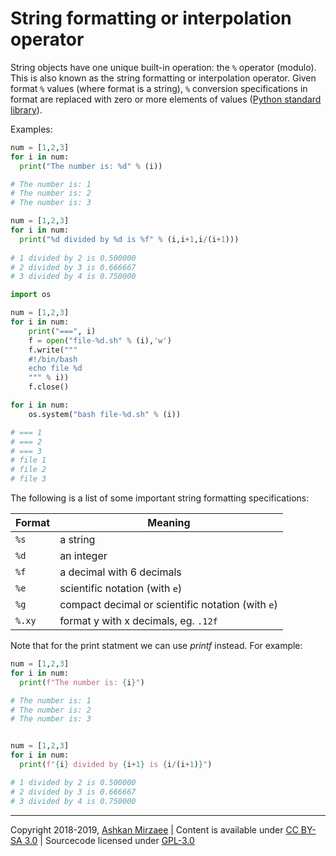 # String formatting or interpolation operator

String objects have one unique built-in operation: the `%` operator (modulo). This is also known as the string formatting or interpolation operator. Given format `%` values (where format is a string), `%` conversion specifications in format are replaced with zero or more elements of values ([Python standard library](https://docs.python.org/3/library/stdtypes.html?highlight=string%20interpolation#printf-style-string-formatting)). 

Examples:

```python
num = [1,2,3]
for i in num:
  print("The number is: %d" % (i))

# The number is: 1
# The number is: 2
# The number is: 3
```

```python
num = [1,2,3]
for i in num:
  print("%d divided by %d is %f" % (i,i+1,i/(i+1)))
  
# 1 divided by 2 is 0.500000
# 2 divided by 3 is 0.666667
# 3 divided by 4 is 0.750000
```

```python
import os

num = [1,2,3]
for i in num:
    print("===", i)
    f = open("file-%d.sh" % (i),'w')
    f.write("""                                                                                       
    #!/bin/bash                                                                                       
    echo file %d                                                                                   
    """ % i))
    f.close()

for i in num:
    os.system("bash file-%d.sh" % (i))

# === 1
# === 2
# === 3
# file 1
# file 2
# file 3
```

The following is a list of some important string formatting specifications:

|Format|Meaning|
|---|---|
|`%s`|a string|
|`%d`|an integer|
|`%f`|a decimal with 6 decimals|
|`%e`|scientific notation (with `e`)|
|`%g`|compact decimal or scientific notation (with `e`)|
|`%.xy`|format y with x decimals, eg. `.12f`|


Note that for the print statment we can use *printf* instead. For example:

```python
num = [1,2,3]
for i in num:
  print(f"The number is: {i}")

# The number is: 1
# The number is: 2
# The number is: 3


num = [1,2,3]
for i in num:
  print(f"{i} divided by {i+1} is {i/(i+1)}")

# 1 divided by 2 is 0.500000
# 2 divided by 3 is 0.666667
# 3 divided by 4 is 0.750000
```


---
Copyright 2018-2019, [Ashkan Mirzaee](https://ashki23.github.io/index.html) | Content is available under [CC BY-SA 3.0](https://creativecommons.org/licenses/by-sa/3.0/) | Sourcecode licensed under [GPL-3.0](https://www.gnu.org/licenses/gpl-3.0.en.html)
